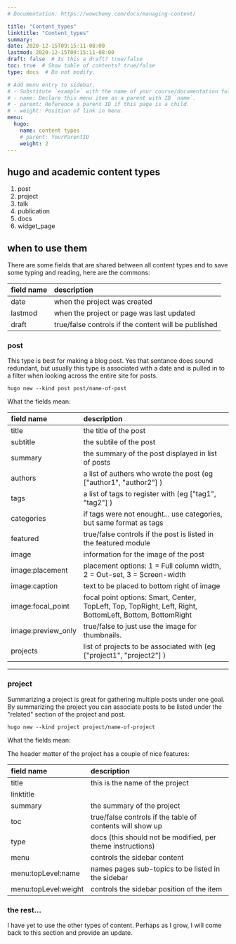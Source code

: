 ```yaml
---
# Documentation: https://wowchemy.com/docs/managing-content/

title: "Content_types"
linktitle: "Content_types"
summary:
date: 2020-12-15T09:15:11-08:00
lastmod: 2020-12-15T09:15:11-08:00
draft: false  # Is this a draft? true/false
toc: true  # Show table of contents? true/false
type: docs  # Do not modify.

# Add menu entry to sidebar.
# - Substitute `example` with the name of your course/documentation folder.
# - name: Declare this menu item as a parent with ID `name`.
# - parent: Reference a parent ID if this page is a child.
# - weight: Position of link in menu.
menu:
  hugo:
    name: content types
    # parent: YourParentID
    weight: 2
---
```


## hugo and academic content types

1. post
3. project
4. talk
5. publication
6. docs
7. widget_page

## when to use them

There are some fields that are shared between all content types and to save some
typing and reading, here are the commons:


| field name | description                                          |
| :--        | :--                                                  |
| date       | when the project was created                         |
| lastmod    | when the project or page was last updated            |
| draft      | true/false controls if the content will be published |

### post

This type is best for making a blog post. Yes that sentance does sound redundant, but
usually this type is associated with a date and is pulled in to a filter when looking
across the entire site for posts.

```shell
hugo new --kind post post/name-of-post
```

What the fields mean:

| field name         | description                                                                                              |
| :--                | :--                                                                                                      |
| title              | the title of the post                                                                                    |
| subtitle           | the subtile of the post                                                                                  |
| summary            | the summary of the post displayed in list of posts                                                       |
| authors            | a list of authers who wrote the post (eg ["author1", "author2"] )                                        |
| tags               | a list of tags to register with (eg ["tag1", "tag2"] )                                                   |
| categories         | if tags were not enought... use categories, but same format as tags                                      |
| featured           | true/false controls if the post is listed in the featured module                                         |
| image              | information for the image of the post                                                                    |
| image:placement    | placement options: 1 = Full column width, 2 = Out-set, 3 = Screen-width                                  |
| image:caption      | text to be placed to bottom right of image                                                               |
| image:focal_point  | focal point options: Smart, Center, TopLeft, Top, TopRight, Left, Right, BottomLeft, Bottom, BottomRight |
| image:preview_only | true/false to just use the image for thumbnails.                                                         |
| projects           | list of projects to be associated with (eg ["project1", "project2"] )                                    |

---

### project

Summarizing a project is great for gathering multiple posts under one goal. By summarizing the project
you can associate posts to be listed under the "related" section of the project and post.

```shell
hugo new --kind project project/name-of-project
```

What the fields mean:

The header matter of the project has a couple of nice features:

| field name           | description                                                |
| :--                  | :--                                                        |
| title                | this is the name of the project                            |
| linktitle            |                                                            |
| summary              | the summary of the project                                 |
| toc                  | true/false controls if the table of contents will show up  |
| type                 | docs (this should not be modified, per theme instructions) |
| menu                 | controls the sidebar content                               |
| menu:topLevel:name   | names pages sub-topics to be listed in the sidebar         |
| menu:topLevel:weight | controls the sidebar position of the item                  |


### the rest...

I have yet to use the other types of content. Perhaps as I grow, I will come back to this
section and provide an update.
